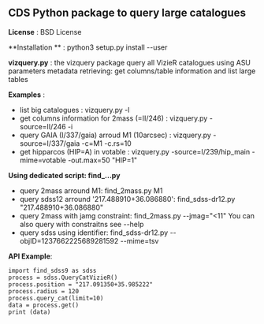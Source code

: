 ## CDS Python package to query large catalogues

**License** : BSD License

**Installation ** : 
python3 setup.py install --user

**vizquery.py** : the vizquery package
              query all VizieR catalogues using ASU parameters
              metadata retrieving: get columns/table information 
				   and list large tables

**Examples** :
* list big catalogues : vizquery.py -l
* get columns information for 2mass (=II/246) : vizquery.py -source=II/246 -i
* query GAIA  (I/337/gaia) arroud M1 (10arcsec) : vizquery.py -source=I/337/gaia -c=M1 -c.rs=10
* get hipparcos (HIP=A) in votable : vizquery.py -source=I/239/hip_main -mime=votable -out.max=50 "HIP=1"


**Using dedicated script: find_...py**
* query 2mass arround M1: find_2mass.py M1
* query sdss12 arround '217.488910+36.086880': find_sdss-dr12.py "217.488910+36.086880"
* query 2mass with jamg constraint: find_2mass.py --jmag="<11"
You can also query with constraitns see --help 
* query sdss using identifier: find_sdss-dr12.py  --objID=1237662225689281592  --mime=tsv

**API Example**:

```
import find_sdss9 as sdss
process = sdss.QueryCatVizieR()
process.position = "217.091350+35.985222"
process.radius = 120
process.query_cat(limit=10)
data = process.get()
print (data)
```


